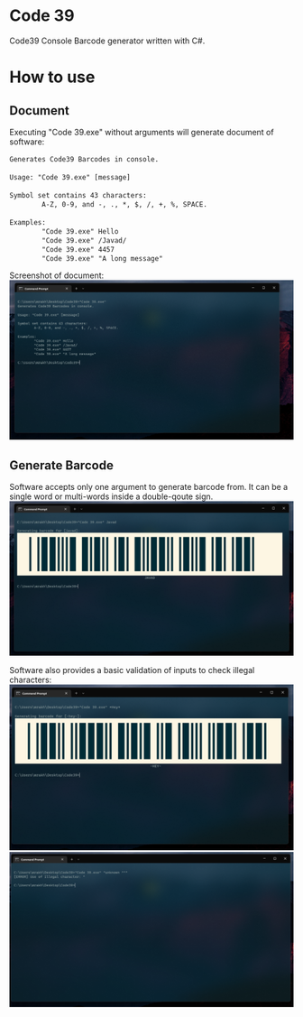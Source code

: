 # Code 39
Code39 Console Barcode generator written with C#.

# How to use
## Document
Executing "Code 39.exe" without arguments will generate document of software:
```
Generates Code39 Barcodes in console.

Usage: "Code 39.exe" [message]

Symbol set contains 43 characters:
        A-Z, 0-9, and -, ., *, $, /, +, %, SPACE.

Examples:
        "Code 39.exe" Hello
        "Code 39.exe" /Javad/
        "Code 39.exe" 4457
        "Code 39.exe" "A long message"
```

Screenshot of document:
![Document of Code 39 software!](images/Document.png "Code 39 Document")

## Generate Barcode
Software accepts only one argument to generate barcode from. It can be a single word or multi-words inside a double-qoute sign.
![Code 39 Generator software!](images/Javad.png "Code 39 Generate Javad")

Software also provides a basic validation of inputs to check illegal characters:  
![Code 39 Generator check illegal characters!](images/hey.png "Code 39 Generate Hey")
![Code 39 Generator check illegal characters!](images/error.png "Code 39 Generate Error")
